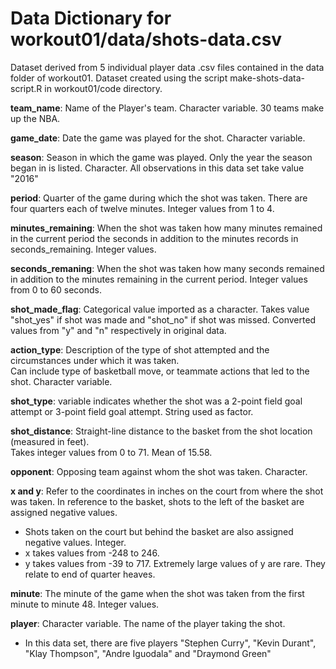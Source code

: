 # Data Dictionary for workout01/data/shots-data.csv

Dataset derived from 5 individual player data .csv files contained in the data folder of workout01. Dataset created using the script make-shots-data-script.R in workout01/code directory.

**team_name**: Name of the Player's team. Character variable. 30 teams make up the NBA. 
  
**game_date**: Date the game was played for the shot. Character variable.  
  
**season**: Season in which the game was played.  Only the year the season began in is listed. Character.  All observations in this data set take value "2016"
  
**period**: Quarter of the game during which the shot was taken. There are four quarters each of twelve minutes. Integer values from 1 to 4.
  
**minutes_remaining**: When the shot was taken how many minutes remained in the current period the seconds in addition to the minutes records in seconds_remaining.  Integer values.
  
**seconds_remaning**: When the shot was taken how many seconds remained in addition to the minutes remaining in the current period. Integer values from 0 to 60 seconds.
  
**shot_made_flag**: Categorical value imported as a character. Takes value "shot_yes" if shot was made and "shot_no" if shot was missed. Converted values from "y" and "n" respectively in original data.
  
**action_type**: Description of the type of shot attempted and the circumstances under which it was taken.  
Can include type of basketball move, or teammate actions that led to the shot. Character variable.
  
**shot_type**: variable indicates whether the shot was a 2-point field goal attempt or 3-point field goal attempt.  String used as factor.
  
**shot_distance**: Straight-line distance to the basket from the shot location (measured in feet).  
Takes integer values from 0 to 71.  Mean of 15.58.  
  
**opponent**: Opposing team against whom the shot was taken. Character.
    
**x and y**: Refer to the coordinates in inches on the court from where the shot was taken. In reference to the basket, shots to the left of the basket are assigned negative values.  
* Shots taken on the court but behind the basket are also assigned negative values.  Integer.
* x takes values from -248 to 246.
* y takes values from -39 to 717. Extremely large values of y are rare. They relate to end of quarter heaves.

**minute**:  The minute of the game when the shot was taken from the first minute to minute 48. Integer values.  

**player**: Character variable.  The name of the player taking the shot.  
* In this data set, there are five players "Stephen Curry", "Kevin Durant", "Klay Thompson", "Andre Iguodala" and "Draymond Green"  
	